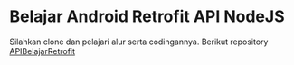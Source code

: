 # Belajar Android Retrofit API NodeJS

Silahkan clone dan pelajari alur serta codingannya. Berikut repository [APIBelajarRetrofit](https://github.com/naufalrzld/APIBelajarRetrofit)
